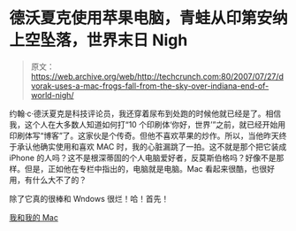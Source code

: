 # 德沃夏克使用苹果电脑，青蛙从印第安纳上空坠落，世界末日 Nigh 

> 原文：<https://web.archive.org/web/http://techcrunch.com:80/2007/07/27/dvorak-uses-a-mac-frogs-fall-from-the-sky-over-indiana-end-of-world-nigh/>

约翰·c·德沃夏克是科技评论员，我还穿着尿布到处跑的时候他就已经是了。相信我，这个人在大多数人知道如何打“10 个印刷体‘你好，世界’”之前，就已经开始用印刷体写“博客”了。这家伙是个传奇。但他不喜欢苹果的炒作。所以，当他昨天终于承认他确实使用和喜欢 MAC 时，我的心脏漏跳了一拍。这不就是那个把它装成 iPhone 的人吗？这不是根深蒂固的个人电脑爱好者，反莫斯伯格吗？好像不是那样。但是，正如他在专栏中指出的，电脑就是电脑。Mac 看起来很酷，也很好用，有什么大不了的？

除了它真的很棒和 Wndows 很烂！哈！首先！

[我和我的 Mac](https://web.archive.org/web/20141011141150/http://www.pcmag.com/article2/0,1895,2162397,00.asp)